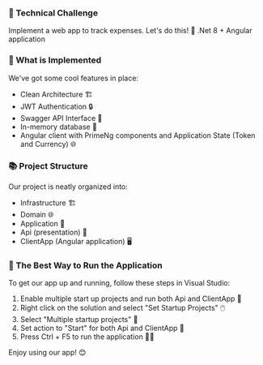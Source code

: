 ### 🎯 Technical Challenge
Implement a web app to track expenses. Let's do this! 💪
.Net 8 + Angular application 

### 🚀 What is Implemented
We've got some cool features in place:
- Clean Architecture 🏗️
- JWT Authentication 🔒
- Swagger API Interface 📃
- In-memory database 💾
- Angular client with PrimeNg components and Application State (Token and Currency) 🌐

### 📚 Project Structure
Our project is neatly organized into:
- Infrastructure 🏗️
- Domain 🌐
- Application 📱
- Api (presentation) 🎤
- ClientApp (Angular application) 🖥️

### 🏃 The Best Way to Run the Application
To get our app up and running, follow these steps in Visual Studio:
1. Enable multiple start up projects and run both Api and ClientApp 🔄
2. Right click on the solution and select "Set Startup Projects" 🖱️
3. Select "Multiple startup projects" 📑
4. Set action to "Start" for both Api and ClientApp 🚦
5. Press Ctrl + F5 to run the application 🏃‍♀️

Enjoy using our app! 😊